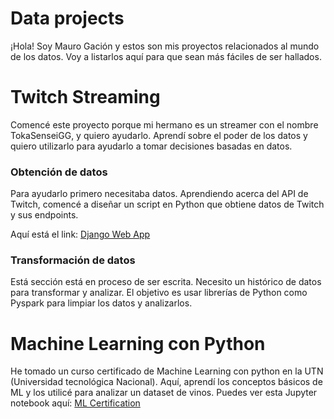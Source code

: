 # Data projects
¡Hola! Soy Mauro Gación y estos son mis proyectos relacionados al mundo de los datos. Voy a listarlos aquí para que sean más fáciles de ser hallados.

# Twitch Streaming
Comencé este proyecto porque mi hermano es un streamer con el nombre TokaSenseiGG, y quiero ayudarlo.
Aprendí sobre el poder de los datos y quiero utilizarlo para ayudarlo a tomar decisiones basadas en datos.

### Obtención de datos
Para ayudarlo primero necesitaba datos. Aprendiendo acerca del API de Twitch, comencé a diseñar un script en Python que obtiene datos de Twitch y sus endpoints. 

Aquí está el link: [Django Web App](https://github.com/MGKuro/Django_Web)

### Transformación de datos
Está sección está en proceso de ser escrita. Necesito un histórico de datos para transformar y analizar. El objetivo es usar librerías de Python como Pyspark para limpiar los datos y analizarlos.

# Machine Learning con Python
He tomado un curso certificado de Machine Learning con python en la UTN (Universidad tecnológica Nacional). Aquí, aprendí los conceptos básicos de ML y los utilicé para analizar un dataset de vinos.
Puedes ver esta Jupyter notebook aquí: [ML Certification](https://github.com/MGKuro/ML-Cap)

